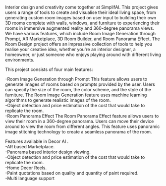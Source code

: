Interior design and creativity come together at SimplifAI. This project gives users a range of tools to create and visualise their ideal living space, from generating custom room images based on user input to building their own 3D rooms complete with walls, windows, and furniture to experiencing their rooms in immersive augmented reality and 360-degree panorama views. We have various features, which include Room Image Generation through Prompt, AR Marketplace, 3D Room Builder, and Room Panorama Effect. The Room Design project offers an impressive collection of tools to help you realise your creative idea, whether you're an interior designer, a homeowner, or just someone who enjoys playing around with different living environments.


This project consists of four main features:

-Room Image Generation through Prompt
  This feature allows users to generate images of rooms based on prompts provided by the user. Users can specify the size of the room, the 
  color scheme, and the style of the furniture. The Room Image Generation feature uses machine learning algorithms to generate realistic 
  images of the room.
<br />-Object detection and price estimation of the cost that would take to replicate the room. 
<br />-Room Panorama Effect
  The Room Panorama Effect feature allows users to view their room in a 360-degree panorama. Users can move their device around to view the 
  room from different angles. This feature uses panoramic image stitching technology to create a seamless panorama of the room.

Features available in Decor AI .
<br /> -AR based Marketplace.
<br /> -Panorama based interior design viewing.
<br /> -Object detection and price estimation of the cost that would take to replicate the room. 
<br /> -Home Decor Reels.
<br /> -Paint quotations based on quality and quantity of paint required.
<br /> -Multi language support
